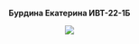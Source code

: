 <p align="center"><b>Бурдина Екатерина ИВТ-22-1Б</b></p>
<p align="center"><img src="https://i.ibb.co/rQ4T40B/pu-Frn-JPSCns.jpg"></p>
